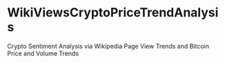 # WikiViewsCryptoPriceTrendAnalysis
Crypto Sentiment Analysis via Wikipedia Page View Trends and Bitcoin Price and Volume Trends
